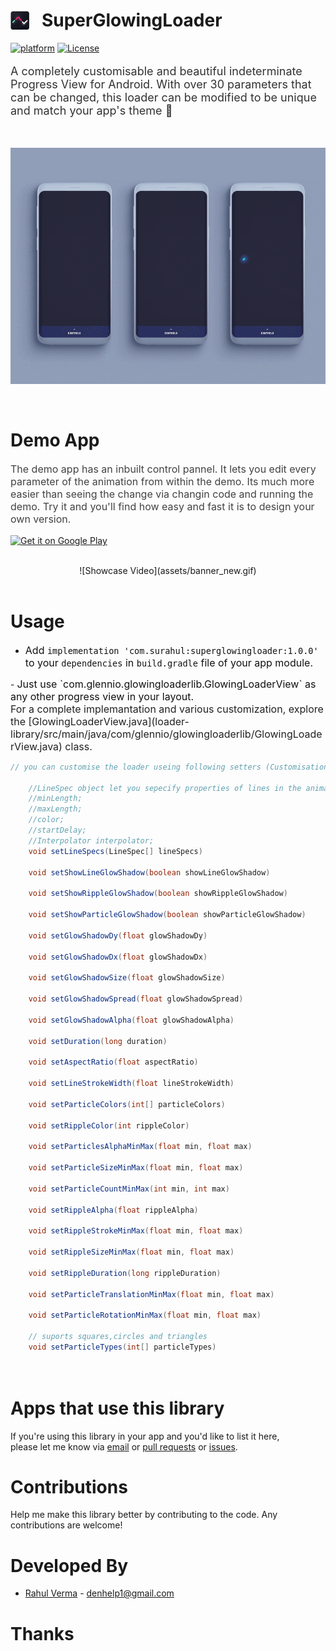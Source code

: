<h1>  <img alt="app_icon" src="assets/web_40.png" height="30" style="margin-bottom:-5px;"/>  &nbsp; SuperGlowingLoader</h1>

[![platform](https://img.shields.io/badge/platform-Android-yellow.svg)](https://www.android.com)
[![License](https://img.shields.io/badge/license-Apache%202-4EB1BA.svg?style=flat-square)](https://www.apache.org/licenses/LICENSE-2.0.html)




<p style="color:#323232; font-size:18px">A completely customisable and beautiful indeterminate Progress View for Android. With over 30 parameters that can be changed, this loader can be modified to be unique and match your app's theme 🤘</p>




<br>

![Showcase Video](assets/main_cover.gif)

<br>





<h1>Demo App</h1>


<p style="color:#424242; font-size:16px;">The demo app has an inbuilt control pannel. It lets you edit every parameter of the animation from within the demo. Its much more easier than seeing the change via changin code and running the demo. Try it and you'll find how easy and fast it is to design your own version.</p>


[![Get it on Google Play](https://play.google.com/intl/en_us/badges/images/badge_new.png)](https://play.google.com/store/apps/details?id=com.glennio.theglowingloader)
<br>
<br>

<center>
![Showcase Video](assets/banner_new.gif)
</center>
<br>





<h1>Usage</h1>

- <span style="color:#111111; font-size:16px;"> Add `implementation 'com.surahul:superglowingloader:1.0.0'` to your `dependencies` in `build.gradle` file of your app module.
</span>
- <span style="color:#111111; font-size:16px;">Just use `com.glennio.glowingloaderlib.GlowingLoaderView` as any other progress view in your layout.</span>

<br>
<span style="color:#222222; font-size:16px;">
For a complete implemantation and various customization, explore the [GlowingLoaderView.java](loader-library/src/main/java/com/glennio/glowingloaderlib/GlowingLoaderView.java) class.</span>
<br>

```java
// you can customise the loader useing following setters (Customisation via attributes is a work in progress)

    //LineSpec object let you sepecify properties of lines in the animation
    //minLength;
    //maxLength;
    //color;
    //startDelay;
    //Interpolator interpolator;
    void setLineSpecs(LineSpec[] lineSpecs) 
  
    void setShowLineGlowShadow(boolean showLineGlowShadow)

    void setShowRippleGlowShadow(boolean showRippleGlowShadow)

    void setShowParticleGlowShadow(boolean showParticleGlowShadow)

    void setGlowShadowDy(float glowShadowDy)

    void setGlowShadowDx(float glowShadowDx) 

    void setGlowShadowSize(float glowShadowSize) 

    void setGlowShadowSpread(float glowShadowSpread)

    void setGlowShadowAlpha(float glowShadowAlpha)
    
    void setDuration(long duration) 

    void setAspectRatio(float aspectRatio)

    void setLineStrokeWidth(float lineStrokeWidth)

    void setParticleColors(int[] particleColors)
    
    void setRippleColor(int rippleColor) 

    void setParticlesAlphaMinMax(float min, float max) 

    void setParticleSizeMinMax(float min, float max)

    void setParticleCountMinMax(int min, int max)

    void setRippleAlpha(float rippleAlpha) 

    void setRippleStrokeMinMax(float min, float max)

    void setRippleSizeMinMax(float min, float max) 

    void setRippleDuration(long rippleDuration)

    void setParticleTranslationMinMax(float min, float max)

    void setParticleRotationMinMax(float min, float max)
    
    // suports squares,circles and triangles
    void setParticleTypes(int[] particleTypes) 
    
    
```




<h1>Apps that use this library</h1>

If you're using this library in your app and you'd like to list it here,  
please let me know via [email](mailto:denhelp1@gmail.com) or [pull requests](https://github.com/surahul/SuperGlowingLoader/pulls) or [issues](https://github.com/surahul/SuperGlowingLoader/issues).



<h1>Contributions</h1>

Help me make this library better by contributing to the code. Any contributions are welcome!  



<h1>Developed By</h1>

* [Rahul Verma](https://www.facebook.com/iamsurahul) - [denhelp1@gmail.com](mailto:rv@videoder.com)



<h1>Thanks</h1>

